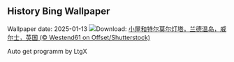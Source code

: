 ## History Bing Wallpaper
Wallpaper date: 2025-01-13
![](https://www.bing.com/th?id=OHR.CoastalWales_ZH-CN9113929287_UHD.jpg&w=1000)Download: [小屋和特尔莫尔灯塔，兰德温岛，威尔士，英国 (© Westend61 on Offset/Shutterstock)](https://www.bing.com/th?id=OHR.CoastalWales_ZH-CN9113929287_UHD.jpg)

Auto get programm by LtgX
